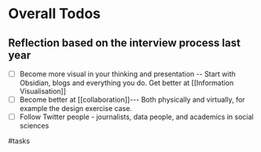 # Overall Todos

## Reflection based on the interview process last year
- [ ] Become more visual in your thinking and presentation -- Start with Obsidian, blogs and everything you do. Get better at [[Information Visualisation]]
- [ ] Become better at [[collaboration]]--- Both physically and virtually, for example the design exercise case.
- [ ] Follow Twitter people - journalists, data people, and academics in social sciences

#tasks

